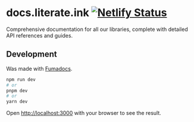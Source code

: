 # docs.literate.ink [![Netlify Status](https://api.netlify.com/api/v1/badges/ce2d6d27-5c7b-4442-bbf3-da0c7c51d402/deploy-status)](https://app.netlify.com/sites/docs-literate-ink/deploys)

Comprehensive documentation for all our libraries, complete with detailed API references and guides.

## Development

Was made with [Fumadocs](https://fumadocs.vercel.app).

```bash
npm run dev
# or
pnpm dev
# or
yarn dev
```

Open <http://localhost:3000> with your browser to see the result.
